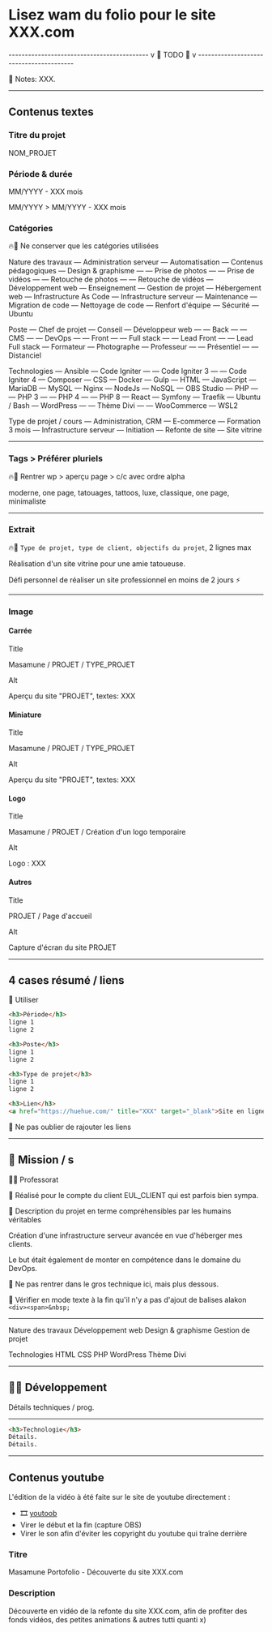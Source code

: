# Lisez wam du folio pour le site XXX.com

------------------------------------------- v 🌱 TODO 🌱 v ----------------------------------------

📝 Notes: XXX.

---

## Contenus textes

### Titre du projet

NOM_PROJET

### Période & durée

MM/YYYY - XXX mois

MM/YYYY > MM/YYYY - XXX mois

### Catégories

🔥👷 Ne conserver que les catégories utilisées

Nature des travaux
— Administration serveur
— Automatisation
— Contenus pédagogiques
— Design & graphisme
— — Prise de photos
— — Prise de vidéos
— — Retouche de photos
— — Retouche de vidéos
— Développement web
— Enseignement
— Gestion de projet
— Hébergement web
— Infrastructure As Code
— Infrastructure serveur
— Maintenance
— Migration de code
— Nettoyage de code
— Renfort d'équipe
— Sécurité
— Ubuntu

Poste
— Chef de projet
— Conseil
— Développeur web
— — Back
— — CMS
— — DevOps
— — Front
— — Full stack
— — Lead Front
— — Lead Full stack
— Formateur
— Photographe
— Professeur
— — Présentiel
— — Distanciel

Technologies
— Ansible
— Code Igniter
— — Code Igniter 3
— — Code Igniter 4
— Composer
— CSS
— Docker
— Gulp
— HTML
— JavaScript
— MariaDB
— MySQL
— Nginx
— NodeJs
— NoSQL
— OBS Studio
— PHP
— — PHP 3
— — PHP 4
— — PHP 8
— React
— Symfony
— Traefik
— Ubuntu / Bash
— WordPress
— — Thème Divi
— — WooCommerce
— WSL2

Type de projet / cours
— Administration, CRM
— E-commerce
— Formation 3 mois
— Infrastructure serveur
— Initiation
— Refonte de site
— Site vitrine

---

### Tags > Préférer pluriels

🔥👷 Rentrer wp > aperçu page > c/c avec ordre alpha

moderne, one page, tatouages, tattoos, luxe, classique, one page, minimaliste

---

### Extrait

🔥👷 `Type de projet, type de client, objectifs du projet`, 2 lignes max

Réalisation d'un site vitrine pour une amie tatoueuse.

Défi personnel de réaliser un site professionnel en moins de 2 jours ⚡️

---

### Image

#### Carrée

Title

Masamune / PROJET / TYPE_PROJET

Alt

Aperçu du site "PROJET", textes: XXX

#### Miniature

Title

Masamune / PROJET / TYPE_PROJET

Alt

Aperçu du site "PROJET", textes: XXX

#### Logo

Title

Masamune / PROJET / Création d'un logo temporaire

Alt

Logo : XXX

#### Autres

Title

PROJET / Page d'accueil

Alt

Capture d'écran du site PROJET

---

## 4 cases résumé / liens

🚨 Utiliser

```html
<h3>Période</h3>
ligne 1
ligne 2

<h3>Poste</h3>
ligne 1
ligne 2

<h3>Type de projet</h3>
ligne 1
ligne 2

<h3>Lien</h3>
<a href="https://huehue.com/" title="XXX" target="_blank">Site en ligne</a>
```

🚨 Ne pas oublier de rajouter les liens

---

## 🎯 Mission / s

👨‍🏫 Professorat

👔 Réalisé pour le compte du client EUL_CLIENT qui est parfois bien sympa.

🙋 Description du projet en terme compréhensibles par les humains véritables

Création d'une infrastructure serveur avancée en vue d'héberger mes clients.

Le but était également de monter en compétence dans le domaine du DevOps.

🚨 Ne pas rentrer dans le gros technique ici, mais plus dessous.

🚨 Vérifier en mode texte à la fin qu'il n'y a pas d'ajout de balises alakon `<div><span>&nbsp;`

---

Nature des travaux
Développement web
Design & graphisme
Gestion de projet

Technologies
HTML
CSS
PHP
WordPress
Thème Divi

---

## 👨‍💻 Développement

Détails techniques / prog.

---

```html
<h3>Technologie</h3>
Détails.
Détails.


```

---

## Contenus youtube

L'édition de la vidéo à été faite sur le site de youtube directement :

- 🎞️ [youtoob](https://www.youtube.com/watch?v=A_pDQ4P956M)
- Virer le début et la fin (capture OBS)
- Virer le son afin d'éviter les copyright du youtube qui traîne derrière

### Titre

Masamune Portofolio - Découverte du site XXX.com

### Description

Découverte en vidéo de la refonte du site XXX.com, afin de profiter des fonds vidéos, des petites animations & autres tutti quanti x)
